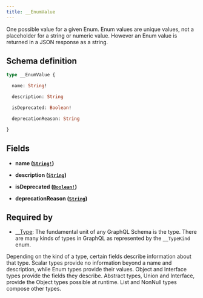 ```yaml
---
title: __EnumValue
---
```


One possible value for a given Enum. Enum values are unique values, not a placeholder for a string or numeric value. However an Enum value is returned in a JSON response as a string.

## Schema definition
```graphql
type __EnumValue {

  name: String!

  description: String

  isDeprecated: Boolean!

  deprecationReason: String

}
```

## Fields

* **name ([`String!`](graphql/schema/string.md))**


* **description ([`String`](graphql/schema/string.md))**


* **isDeprecated ([`Boolean!`](graphql/schema/boolean.md))**


* **deprecationReason ([`String`](graphql/schema/string.md))**



## Required by
* [__Type](graphql/schema/__type.md): The fundamental unit of any GraphQL Schema is the type. There are many kinds of types in GraphQL as represented by the `__TypeKind` enum.

Depending on the kind of a type, certain fields describe information about that type. Scalar types provide no information beyond a name and description, while Enum types provide their values. Object and Interface types provide the fields they describe. Abstract types, Union and Interface, provide the Object types possible at runtime. List and NonNull types compose other types.
